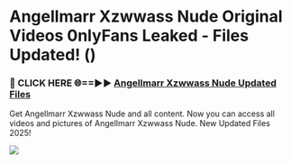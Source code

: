 # Angellmarr Xzwwass Nude Original Videos 0nlyFans Leaked - Files Updated! ()

<h3>🔴 CLICK HERE 🌐==►► <a href="https://tinyurl.com/leaks-videos" rel="nofollow">Angellmarr Xzwwass Nude Updated Files</a></h3>

Get Angellmarr Xzwwass Nude and all content. Now you can access all videos and pictures of Angellmarr Xzwwass Nude. New Updated Files 2025!

[![](https://i.imgur.com/KQgVmj3.gif)](https://tinyurl.com/leaks-videos)